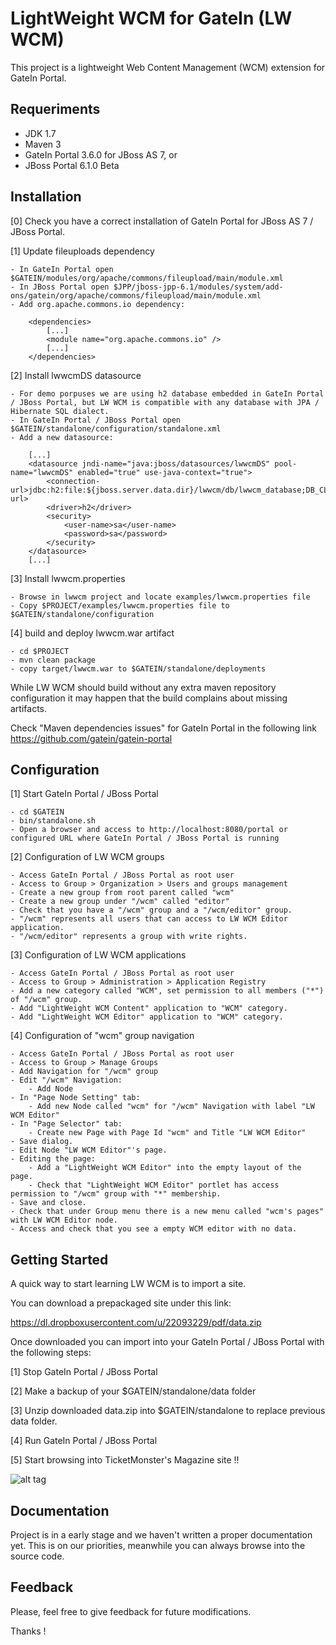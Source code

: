 LightWeight WCM for GateIn (LW WCM)
==================================

This project is a lightweight Web Content Management (WCM) extension for GateIn Portal.

Requeriments
------------

- JDK 1.7
- Maven 3
- GateIn Portal 3.6.0 for JBoss AS 7, or
- JBoss Portal 6.1.0 Beta

Installation
------------

[0] Check you have a correct installation of GateIn Portal for JBoss AS 7 / JBoss Portal.

[1] Update fileuploads dependency

    - In GateIn Portal open $GATEIN/modules/org/apache/commons/fileupload/main/module.xml
    - In JBoss Portal open $JPP/jboss-jpp-6.1/modules/system/add-ons/gatein/org/apache/commons/fileupload/main/module.xml
    - Add org.apache.commons.io dependency:

        <dependencies>
            [...]
            <module name="org.apache.commons.io" />
            [...]
        </dependencies>

[2] Install lwwcmDS datasource

    - For demo porpuses we are using h2 database embedded in GateIn Portal / JBoss Portal, but LW WCM is compatible with any database with JPA / Hibernate SQL dialect.
    - In GateIn Portal / JBoss Portal open $GATEIN/standalone/configuration/standalone.xml
    - Add a new datasource:

        [...]
        <datasource jndi-name="java:jboss/datasources/lwwcmDS" pool-name="lwwcmDS" enabled="true" use-java-context="true">
            <connection-url>jdbc:h2:file:${jboss.server.data.dir}/lwwcm/db/lwwcm_database;DB_CLOSE_DELAY=-1;AUTO_SERVER=TRUE</connection-url>
            <driver>h2</driver>
            <security>
                <user-name>sa</user-name>
                <password>sa</password>
            </security>
        </datasource>
        [...]

[3] Install lwwcm.properties

    - Browse in lwwcm project and locate examples/lwwcm.properties file
    - Copy $PROJECT/examples/lwwcm.properties file to $GATEIN/standalone/configuration

[4] build and deploy lwwcm.war artifact

    - cd $PROJECT
    - mvn clean package
    - copy target/lwwcm.war to $GATEIN/standalone/deployments

While LW WCM should build without any extra maven repository configuration it may happen that the build complains about missing artifacts.

Check "Maven dependencies issues" for GateIn Portal in the following link https://github.com/gatein/gatein-portal

Configuration
-------------

[1] Start GateIn Portal / JBoss Portal

    - cd $GATEIN
    - bin/standalone.sh
    - Open a browser and access to http://localhost:8080/portal or configured URL where GateIn Portal / JBoss Portal is running

[2] Configuration of LW WCM groups

    - Access GateIn Portal / JBoss Portal as root user
    - Access to Group > Organization > Users and groups management
    - Create a new group from root parent called "wcm"
    - Create a new group under "/wcm" called "editor"
    - Check that you have a "/wcm" group and a "/wcm/editor" group.
    - "/wcm" represents all users that can access to LW WCM Editor application.
    - "/wcm/editor" represents a group with write rights.

[3] Configuration of LW WCM applications

    - Access GateIn Portal / JBoss Portal as root user
    - Access to Group > Administration > Application Registry
    - Add a new category called "WCM", set permission to all members ("*") of "/wcm" group.
    - Add "LightWeight WCM Content" application to "WCM" category.
    - Add "LightWeight WCM Editor" application to "WCM" category.

[4] Configuration of "wcm" group navigation

    - Access GateIn Portal / JBoss Portal as root user
    - Access to Group > Manage Groups
    - Add Navigation for "/wcm" group
    - Edit "/wcm" Navigation:
        - Add Node
    - In "Page Node Setting" tab:
        - Add new Node called "wcm" for "/wcm" Navigation with label "LW WCM Editor"
    - In "Page Selector" tab:
        - Create new Page with Page Id "wcm" and Title "LW WCM Editor"
    - Save dialog.
    - Edit Node "LW WCM Editor"'s page.
    - Editing the page:
        - Add a "LightWeight WCM Editor" into the empty layout of the page.
        - Check that "LightWeight WCM Editor" portlet has access permission to "/wcm" group with "*" membership.
    - Save and close.
    - Check that under Group menu there is a new menu called "wcm's pages" with LW WCM Editor node.
    - Access and check that you see a empty WCM editor with no data.

Getting Started
---------------

A quick way to start learning LW WCM is to import a site.

You can download a prepackaged site under this link:

https://dl.dropboxusercontent.com/u/22093229/pdf/data.zip

Once downloaded you can import into your GateIn Portal / JBoss Portal with the following steps:

[1] Stop GateIn Portal / JBoss Portal

[2] Make a backup of your $GATEIN/standalone/data folder

[3] Unzip downloaded data.zip into $GATEIN/standalone to replace previous data folder.

[4] Run GateIn Portal / JBoss Portal

[5] Start browsing into TicketMonster's Magazine site !!

![alt tag](https://raw.github.com/lucasponce/lwwcm/master/lwwcm-preview.png)

Documentation
-------------

Project is in a early stage and we haven't written a proper documentation yet.
This is on our priorities, meanwhile you can always browse into the source code.

Feedback
--------

Please, feel free to give feedback for future modifications.

Thanks !






